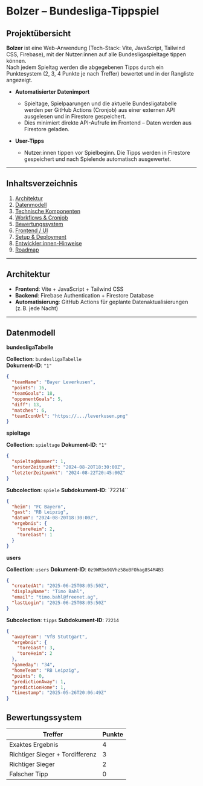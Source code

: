 # Bolzer – Bundesliga-Tippspiel

## Projektübersicht

**Bolzer** ist eine Web-Anwendung (Tech-Stack: Vite, JavaScript, Tailwind CSS, Firebase), mit der Nutzer:innen auf alle Bundesligaspieltage tippen können.  
Nach jedem Spieltag werden die abgegebenen Tipps durch ein Punktesystem (2, 3, 4 Punkte je nach Treffer) bewertet und in der Rangliste angezeigt.

- **Automatisierter Datenimport**  
  - Spieltage, Spielpaarungen und die aktuelle Bundesligatabelle werden per GitHub Actions (Cronjob) aus einer externen API ausgelesen und in Firestore gespeichert.
  - Dies minimiert direkte API-Aufrufe im Frontend – Daten werden aus Firestore geladen.

- **User-Tipps**  
  - Nutzer:innen tippen vor Spielbeginn. Die Tipps werden in Firestore gespeichert und nach Spielende automatisch ausgewertet.

---

## Inhaltsverzeichnis

1. [Architektur](#-architektur)  
2. [Datenmodell](#-datenmodell)  
3. [Technische Komponenten](#-technische-komponenten)  
4. [Workflows & Cronjob](#-workflows--cronjob)  
5. [Bewertungssystem](#-bewertungssystem)  
6. [Frontend / UI](#-frontend--ui)  
7. [Setup & Deployment](#-setup--deployment)  
8. [Entwickler:innen-Hinweise](#-entwicklerinnen-hinweise)  
9. [Roadmap](#-roadmap)

---

## Architektur

- **Frontend**: Vite + JavaScript + Tailwind CSS  
- **Backend**: Firebase Authentication + Firestore Database  
- **Automatisierung**: GitHub Actions für geplante Datenaktualisierungen (z. B. jede Nacht)

---

## Datenmodell

**bundesligaTabelle**

**Collection**: `bundesligaTabelle`  
**Dokument-ID**: `"1"`

```json
{
  "teamName": "Bayer Leverkusen",
  "points": 16,
  "teamGoals": 18,
  "opponentGoals": 5,
  "diff": 13,
  "matches": 6,
  "teamIconUrl": "https://.../leverkusen.png"
}
```

**spieltage**

**Collection**: `spieltage`
**Dokument-ID**: `"1"` 

```json
{
  "spieltagNummer": 1,
  "ersterZeitpunkt": "2024-08-20T18:30:00Z",
  "letzterZeitpunkt": "2024-08-22T20:45:00Z"
}
```
**Subcolection**: `spiele`
**Subdokument-ID**: `72214``

```json
{
  "heim": "FC Bayern",
  "gast": "RB Leipzig",
  "datum": "2024-08-20T18:30:00Z",
  "ergebnis": {
    "toreHeim": 2,
    "toreGast": 1
  }
}
```

**users**

**Collection**: `users`
**Dokument-ID**: `0z9WM3m9GVhz58oBFOhag8S4M4B3`

```json
{
  "createdAt": "2025-06-25T08:05:50Z",
  "displayName": "Timo Bahl",
  "email": "timo.bahl@freenet.ag",
  "lastLogin": "2025-06-25T08:05:50Z"
}
```

**Subcolection**: `tipps`
**Subdokument-ID**: `72214`

```json
{
  "awayTeam": "VfB Stuttgart",
  "ergebnis": {
    "toreGast": 3,
    "toreHeim": 2
  },
  "gameday": "34",
  "homeTeam": "RB Leipzig",
  "points": 0,
  "predictionAway": 1,
  "predictionHome": 1,
  "timestamp": "2025-05-26T20:06:49Z" 
}
```

## Bewertungssystem

| Treffer                         | Punkte |
| ------------------------------- | ------ |
| Exaktes Ergebnis                | 4      |
| Richtiger Sieger + Tordifferenz | 3      |
| Richtiger Sieger                | 2      |
| Falscher Tipp                   | 0      |
